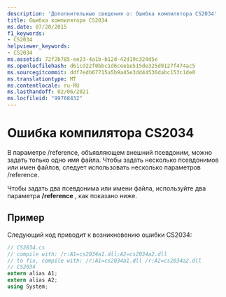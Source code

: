 ```yaml
---
description: 'Дополнительные сведения о: Ошибка компилятора CS2034'
title: Ошибка компилятора CS2034
ms.date: 07/20/2015
f1_keywords:
- CS2034
helpviewer_keywords:
- CS2034
ms.assetid: 72f2b785-ee23-4a1b-b12d-42d19c324d5e
ms.openlocfilehash: d61cd22f0bbc1d6cee1e515de325d9127f474ac5
ms.sourcegitcommit: ddf7edb67715a5b9a45e3dd44536dabc153c1de0
ms.translationtype: MT
ms.contentlocale: ru-RU
ms.lasthandoff: 02/06/2021
ms.locfileid: "99768432"
---
```

# <a name="compiler-error-cs2034"></a>Ошибка компилятора CS2034

В параметре /reference, объявляющем внешний псевдоним, можно задать только одно имя файла. Чтобы задать несколько псевдонимов или имен файлов, следует использовать несколько параметров /reference.  
  
 Чтобы задать два псевдонима или имени файла, используйте два параметра **/reference** , как показано ниже.  
  
## <a name="example"></a>Пример  

 Следующий код приводит к возникновению ошибки CS2034:  
  
```csharp  
// CS2034.cs  
// compile with: /r:A1=cs2034a1.dll;A2=cs2034a2.dll  
// to fix, compile with: /r:A1=cs2034a1.dll /r:A2=cs2034a2.dll  
// CS2034  
extern alias A1;  
extern alias A2;  
using System;  
```
